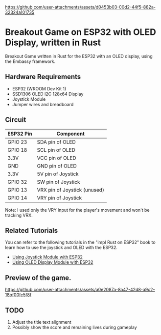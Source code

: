 

https://github.com/user-attachments/assets/d0453b03-00d2-44f5-882a-32324a101735

# Breakout Game on ESP32 with OLED Display, written in Rust
 
 Breakout Game written in Rust for the ESP32 with an OLED display, using the Embassy framework.

## Hardware Requirements
- ESP32 (WROOM Dev Kit 1)
- SSD1306 OLED I2C 128x64 Display
- Joystick Module
- Jumper wires and breadboard
    
## Circuit

| ESP32 Pin | Component               |
|----------|-------------------------|
| GPIO 23  | SDA pin of OLED         |
| GPIO 18  | SCL pin of OLED         |
| 3.3V     | VCC pin of OLED         |
| GND      | GND pin of OLED         |
| 3.3V     | 5V pin of Joystick      |
| GPIO 32  | SW pin of Joystick      |
| GPIO 13  | VRX pin of Joystick (unused)    |
| GPIO 14  | VRY pin of Joystick     |

Note: I used only the VRY input for the player's movement and won't be tracking VRX.


## Related Tutorials

You can refer to the following tutorials in the "impl Rust on ESP32" book to learn how to use the joystick and OLED with the ESP32.

- [Using Joystick Module with ESP32](https://esp32.implrust.com/joystick/index.html)
- [Using OLED Display Module with ESP32](https://esp32.implrust.com/oled/index.html)

## Preview of the game.  

https://github.com/user-attachments/assets/a0e2087a-8a47-42d8-a9c2-18bf00fc5f8f

## TODO
1. Adjust the title text alignment
2. Possibly show the score and remaining lives during gameplay
